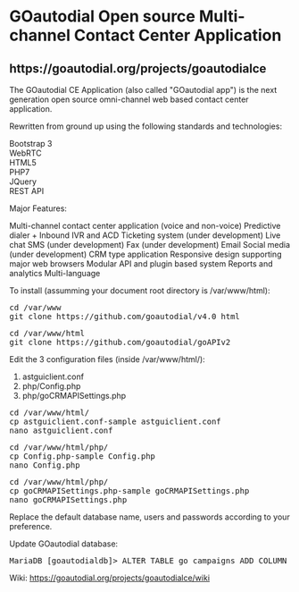 <h1>GOautodial Open source Multi-channel Contact Center Application</h1>

<h2>https://goautodial.org/projects/goautodialce</h2>

The GOautodial CE Application (also called "GOautodial app") is the next generation open source omni-channel web based contact center application.

Rewritten from ground up using the following standards and technologies:

Bootstrap 3<br>
WebRTC<br>
HTML5<br>
PHP7<br>
JQuery<br>
REST API<br>

Major Features:

Multi-channel contact center application (voice and non-voice)
Predictive dialer + Inbound IVR and ACD
Ticketing system (under development)
Live chat
SMS (under development)
Fax (under development)
Email
Social media (under development)
CRM type application
Responsive design supporting major web browsers
Modular API and plugin based system
Reports and analytics
Multi-language

To install (assumming your document root directory is /var/www/html):

<pre>
cd /var/www
git clone https://github.com/goautodial/v4.0 html
</pre>

<pre>
cd /var/www/html
git clone https://github.com/goautodial/goAPIv2
</pre>

Edit the 3 configuration files (inside /var/www/html/):

1. astguiclient.conf 
2. php/Config.php
3. php/goCRMAPISettings.php

<pre>
cd /var/www/html/
cp astguiclient.conf-sample astguiclient.conf
nano astguiclient.conf
</pre>

<pre>
cd /var/www/html/php/
cp Config.php-sample Config.php
nano Config.php
</pre>

<pre>
cd /var/www/html/php/
cp goCRMAPISettings.php-sample goCRMAPISettings.php
nano goCRMAPISettings.php
</pre>

Replace the default database name, users and passwords according to your preference.

Update GOautodial database:

<pre>
MariaDB [goautodialdb]> ALTER TABLE go_campaigns ADD COLUMN manual_dial_min_digits INT(11) DEFAULT '6';
</pre>

Wiki: https://goautodial.org/projects/goautodialce/wiki
